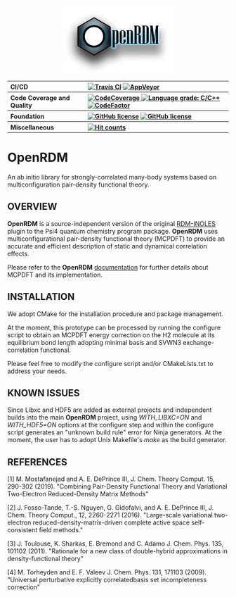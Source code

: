 
<p align="center">
<img src="OpenRDM.png" style='height: 30%; width: 50%; object-fit: contain'/> 
<br>
</p>

<table align="center">
  <tr>
     <th align="left">CI/CD</th>
     <th align="left">
        <a href="https://travis-ci.com/SinaMostafanejad/OpenRDM"><img alt="Travis CI" src="https://travis-ci.com/SinaMostafanejad/OpenRDM.svg?token=aVpZaqKz4Vv5czxgJ8WE&branch=master"></a>
        <a href="https://ci.appveyor.com/project/SinaMostafanejad/openrdm"><img alt="AppVeyor" src="https://ci.appveyor.com/api/projects/status/67t0souy2fhoc7l5?svg=true"></a>
     </th>
  </tr>
  <tr>
    <th align="left">Code Coverage and Quality</th>
    <th align="left">
      <a href="https://codecov.io/gh/SinaMostafanejad/OpenRDM">
<img alt="CodeCoverage" src="https://codecov.io/gh/SinaMostafanejad/OpenRDM/branch/master/graph/badge.svg" />
      </a>
      <a href="https://lgtm.com/projects/g/SinaMostafanejad/OpenRDM/context:cpp"><img alt="Language grade: C/C++"       src="https://img.shields.io/lgtm/grade/cpp/g/SinaMostafanejad/OpenRDM.svg?logo=lgtm&logoWidth=18"/></a> 
<a href="https://www.codefactor.io/repository/github/sinamostafanejad/openrdm"><img src="https://www.codefactor.io/repository/github/sinamostafanejad/openrdm/badge" alt="CodeFactor" /></a>
     </th>
  </tr>
  <tr>
    <th align="left">Foundation</th>
    <th align="left">
      <a href="https://opensource.org/licenses/BSD-3-Clause"><img alt="GitHub license" src="https://img.shields.io/badge/license-BSD--3-blueviolet"></a>
      <a href="https://www.linuxfoundation.org/"><img alt="GitHub license" src="https://img.shields.io/badge/Platforms-Linux-blue"></a>
    </th>
  </tr>
  <tr>
    <th align="left">Miscellaneous</th>
    <th align="left">
      <a href="http://hits.dwyl.io/SinaMostafanejad/OpenRDM"><img alt="Hit counts" src="http://hits.dwyl.io/SinaMostafanejad/OpenRDM.svg"></a>
    </th>
  </tr>
</table>


# OpenRDM

An ab initio library for strongly-correlated many-body systems based on multiconfiguration pair-density functional theory.

## OVERVIEW

<b>OpenRDM</b> is a source-independent version of the original <a href="https://github.com/edeprince3/RDMinoles">RDM-INOLES</a> plugin to the Psi4 quantum chemistry program package. <b>OpenRDM</b> uses multiconfigurational pair-density functional theory (MCPDFT) to provide an accurate and efficient description of static and dynamical correlation effects.

Please refer to the <b>OpenRDM</b> <a href="https://sinamostafanejad.github.io/OpenRDM/index.html">documentation</a> for further details about MCPDFT and its implementation.
<!-- Both translated and fully-translated versions of Slater and Vosko-Wilk-Nusair random-phase approximation expression III (SVWN3), Perdew-Burke-Ernzerhof (PBE), revised PBE (revPBE), Becke88 exchange and one-parameter correlation functional (BOP) and Becke and Lee-Yang-Parr (BLYP) on-top pair-density exchange-correlation functionals are available at the moment. In addition, the global-, double- and range-separated hybrid multi-configurational OTPDs such as wPBE and LRC-wPBE have also been implemented. However, this part of the project also is under the ongoing developement.

In summary, RDM-INOLES:

* can provide an interface with any (multiconfigurational) method that is able to provide 1-electron and 2-electron RDMs.
* hosts the variational 2-RDM driven complete active-space self-consistent field (v2RDM-CASSCF) as the reference method [2] by default
* can generate a .wfn file for further analysis of the wavefunction based on the quantum theory of atoms in molecules (QTAIMs)
* uses the reference total density and on-top pair-density (OTPD) functions as the input to build the so-called OTPD exchange-correlation (XC) functionals [1]
* features a double-hybrid MCPDFT method that is based on the linearly-scaled one-parameter double-hybrid (LS1DH) of Toulouse et al. described in Ref [3]
* will include E. Valeev's universal perturbative explicitly correlated basis-set incompleteness correction [4]
* will provide and support both scaled and unscaled densities in MCPDFT
-->

## INSTALLATION

We adopt CMake for the installation procedure and package management.

At the moment, this prototype can be processed by running the configure script to obtain an MCPDFT energy correction on the H2 molecule at its equilibrium bond length adopting minimal basis and SVWN3 exchange-correlation functional.

Please feel free to modify the configure script and/or CMakeLists.txt to address your needs.

## KNOWN ISSUES

Since Libxc and HDF5 are added as external projects and independent builds into the main <b>OpenRDM</b> project, using <i>WITH_LIBXC=ON</i> and <i>WITH_HDF5=ON</i> options at the configure step and within the configure script generates an "unknown build rule" error for Ninja generators. At the moment, the user has to adopt Unix Makefile's <i>make</i> as the build generator.

## REFERENCES

[1] M. Mostafanejad and A. E. DePrince III, J. Chem. Theory Comput. 15, 290-302 (2019). "Combining Pair-Density Functional Theory and Variational Two-Electron Reduced-Density Matrix Methods"

[2] J. Fosso-Tande, T.-S. Nguyen, G. Gidofalvi, and A. E. DePrince III, J. Chem. Theory Comput., 12, 2260-2271 (2016). "Large-scale variational two-electron reduced-density-matrix-driven complete active space self-consistent field methods."

[3] J. Toulouse, K. Sharkas, E. Bremond and C. Adamo J. Chem. Phys. 135, 101102 (2011). "Rationale for a new class of double-hybrid approximations in density-functional theory"

[4] M. Torheyden and E. F. Valeev J. Chem. Phys. 131, 171103 (2009). "Universal perturbative explicitly correlatedbasis set incompleteness correction"
